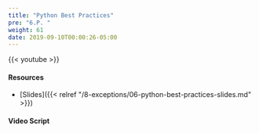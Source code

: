 ```yaml
---
title: "Python Best Practices"
pre: "6.P. "
weight: 61
date: 2019-09-10T00:00:26-05:00
---
```


{{< youtube  >}}

#### Resources

* [Slides]({{< relref "/8-exceptions/06-python-best-practices-slides.md" >}})

#### Video Script
